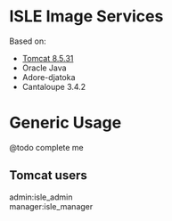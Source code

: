 # ISLE Image Services

Based on:  
 - [Tomcat 8.5.31](https://hub.docker.com/r/benjaminrosner/isle-tomcat/)
 - Oracle Java
 - Adore-djatoka
 - Cantaloupe 3.4.2  

# Generic Usage

@todo complete me

## Tomcat users

admin:isle_admin  
manager:isle_manager  
